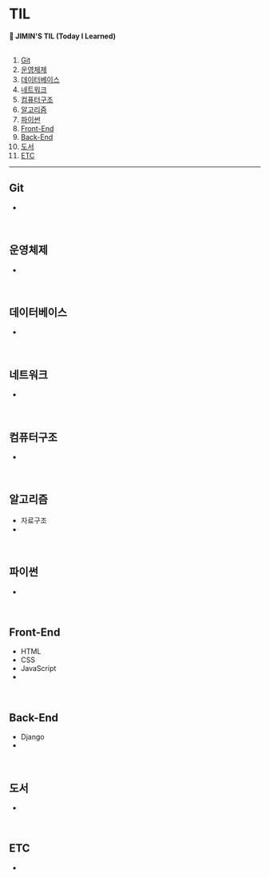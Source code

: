 # TIL
<strong>👀 JIMIN'S TIL (Today I Learned)</strong>
<br><br>
1. [Git](#git) <br>
2. [운영체제](#운영체제) <br>
3. [데이터베이스](#데이터베이스) <br>
4. [네트워크](#네트워크) <br>
5. [컴퓨터구조](#컴퓨터구조) <br>
6. [알고리즘](#알고리즘) <br>
7. [파이썬](#파이썬) <br>
8. [Front-End](#front-end) <br>
9. [Back-End](#back-end) <br>
10. [도서](#도서) <br>
11. [ETC](#etc) <br>
---
## Git
- 
<br>
  
## 운영체제
- 
<br>

## 데이터베이스
- 
<br>

## 네트워크
- 
<br>

## 컴퓨터구조
- 
<br>

## 알고리즘
- 자료구조
- 
<br>

## 파이썬
- 
<br>

## Front-End
- HTML
- CSS
- JavaScript
- 
<br>

## Back-End
- Django
- 
<br>

## 도서
- 
<br>

## ETC
- 
